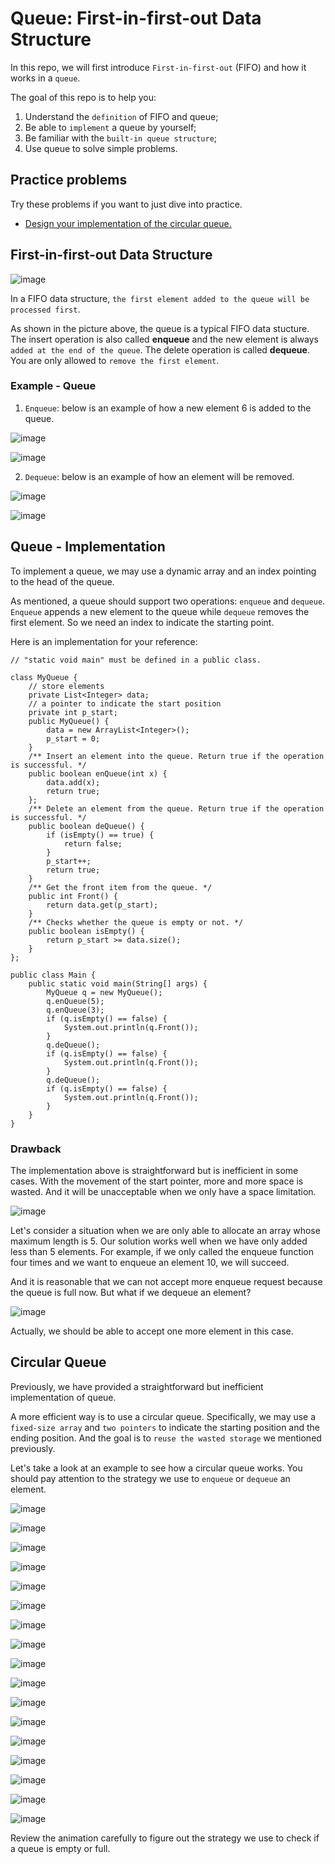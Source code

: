 # Queue: First-in-first-out Data Structure

In this repo, we will first introduce ```First-in-first-out``` (FIFO) and how it works in a ```queue```.

The goal of this repo is to help you:

1. Understand the ```definition``` of FIFO and queue;
2. Be able to ```implement``` a queue by yourself;
3. Be familiar with the ```built-in queue structure```;
4. Use queue to solve simple problems.

## Practice problems
Try these problems if you want to just dive into practice. 
- [Design your implementation of the circular queue. ]()


## First-in-first-out Data Structure

![image](https://user-images.githubusercontent.com/19383145/123570867-135fa180-d797-11eb-8537-abc16cfdb168.png)

In a FIFO data structure, ```the first element added to the queue will be processed first```.

As shown in the picture above, the queue is a typical FIFO data stucture. The insert operation is also called **enqueue** and the new element is always ```added at the end of the queue```. The delete operation is called **dequeue**. You are only allowed to ```remove the first element```.

### Example - Queue

1. ```Enqueue```: below is an example of how a new element 6 is added to the queue.

![image](https://user-images.githubusercontent.com/19383145/123571091-7f420a00-d797-11eb-9d2f-5456141a3a0f.png)

![image](https://user-images.githubusercontent.com/19383145/123571101-8701ae80-d797-11eb-983d-5d106f643c01.png)

2. ```Dequeue```: below is an example of how an element will be removed.

![image](https://user-images.githubusercontent.com/19383145/123571182-b57f8980-d797-11eb-8b98-a6259bb0f4fd.png)

![image](https://user-images.githubusercontent.com/19383145/123571199-bc0e0100-d797-11eb-8a82-3474c0e3a63b.png)

## Queue - Implementation

To implement a queue, we may use a dynamic array and an index pointing to the head of the queue.

As mentioned, a queue should support two operations: ```enqueue``` and ```dequeue```. ```Enqueue``` appends a new element to the queue while ```dequeue``` removes the first element. So we need an index to indicate the starting point.

Here is an implementation for your reference:

```
// "static void main" must be defined in a public class.

class MyQueue {
    // store elements
    private List<Integer> data;         
    // a pointer to indicate the start position
    private int p_start;            
    public MyQueue() {
        data = new ArrayList<Integer>();
        p_start = 0;
    }
    /** Insert an element into the queue. Return true if the operation is successful. */
    public boolean enQueue(int x) {
        data.add(x);
        return true;
    };    
    /** Delete an element from the queue. Return true if the operation is successful. */
    public boolean deQueue() {
        if (isEmpty() == true) {
            return false;
        }
        p_start++;
        return true;
    }
    /** Get the front item from the queue. */
    public int Front() {
        return data.get(p_start);
    }
    /** Checks whether the queue is empty or not. */
    public boolean isEmpty() {
        return p_start >= data.size();
    }     
};

public class Main {
    public static void main(String[] args) {
        MyQueue q = new MyQueue();
        q.enQueue(5);
        q.enQueue(3);
        if (q.isEmpty() == false) {
            System.out.println(q.Front());
        }
        q.deQueue();
        if (q.isEmpty() == false) {
            System.out.println(q.Front());
        }
        q.deQueue();
        if (q.isEmpty() == false) {
            System.out.println(q.Front());
        }
    }
}
```

### Drawback

The implementation above is straightforward but is inefficient in some cases. With the movement of the start pointer, more and more space is wasted. And it will be unacceptable when we only have a space limitation.

![image](https://user-images.githubusercontent.com/19383145/123571451-35a5ef00-d798-11eb-8229-12931628b50f.png)

Let's consider a situation when we are only able to allocate an array whose maximum length is 5. Our solution works well when we have only added less than 5 elements. For example, if we only called the enqueue function four times and we want to enqueue an element 10, we will succeed.

And it is reasonable that we can not accept more enqueue request because the queue is full now. But what if we dequeue an element?

![image](https://user-images.githubusercontent.com/19383145/123571493-53735400-d798-11eb-9735-2a8004e205a2.png)

Actually, we should be able to accept one more element in this case.

## Circular Queue

Previously, we have provided a straightforward but inefficient implementation of queue.

A more efficient way is to use a circular queue. Specifically, we may use a ```fixed-size array``` and ```two pointers``` to indicate the starting position and the ending position. And the goal is to ```reuse the wasted storage``` we mentioned previously.

Let's take a look at an example to see how a circular queue works. You should pay attention to the strategy we use to ```enqueue``` or ```dequeue``` an element.

![image](https://user-images.githubusercontent.com/19383145/123571634-a51bde80-d798-11eb-8004-19861ae53964.png)

![image](https://user-images.githubusercontent.com/19383145/123571656-b06f0a00-d798-11eb-9d8d-c6e9e9d6612e.png)

![image](https://user-images.githubusercontent.com/19383145/123571672-ba910880-d798-11eb-9f74-adb25f38a98c.png)

![image](https://user-images.githubusercontent.com/19383145/123571695-c54b9d80-d798-11eb-9fff-941d28b9a9bf.png)

![image](https://user-images.githubusercontent.com/19383145/123571710-ced50580-d798-11eb-97a5-fc416402dbe2.png)

![image](https://user-images.githubusercontent.com/19383145/123571741-e0b6a880-d798-11eb-9571-783126c235e4.png)

![image](https://user-images.githubusercontent.com/19383145/123571761-e9a77a00-d798-11eb-91d1-6d5888cdb907.png)

![image](https://user-images.githubusercontent.com/19383145/123571783-f75cff80-d798-11eb-84a0-c9aff50c2eeb.png)

![image](https://user-images.githubusercontent.com/19383145/123571801-ffb53a80-d798-11eb-8b33-1af6848a609e.png)

![image](https://user-images.githubusercontent.com/19383145/123571809-08a60c00-d799-11eb-92ad-a8af886c3bc8.png)

![image](https://user-images.githubusercontent.com/19383145/123571827-1196dd80-d799-11eb-852f-9e9deba7c6d1.png)

![image](https://user-images.githubusercontent.com/19383145/123571876-270c0780-d799-11eb-947a-11917576cab1.png)

![image](https://user-images.githubusercontent.com/19383145/123572177-b9141000-d799-11eb-9f2f-2042aba36926.png)

![image](https://user-images.githubusercontent.com/19383145/123572191-c0d3b480-d799-11eb-9207-853e17244207.png)

![image](https://user-images.githubusercontent.com/19383145/123572208-c92bef80-d799-11eb-8326-97534f0961d0.png)

![image](https://user-images.githubusercontent.com/19383145/123572225-d34dee00-d799-11eb-9d06-2f830df30148.png)

![image](https://user-images.githubusercontent.com/19383145/123572242-dcd75600-d799-11eb-8503-9e418b1472f2.png)

Review the animation carefully to figure out the strategy we use to check if a queue is empty or full.
